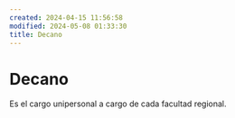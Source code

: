 ```yaml
---
created: 2024-04-15 11:56:58
modified: 2024-05-08 01:33:30
title: Decano
---
```


# Decano

Es el cargo unipersonal a cargo de cada facultad regional.

